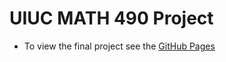 # UIUC MATH 490 Project
- To view the final project see the [GitHub Pages](https://mjvolk3.github.io/MATH-490-Project/)